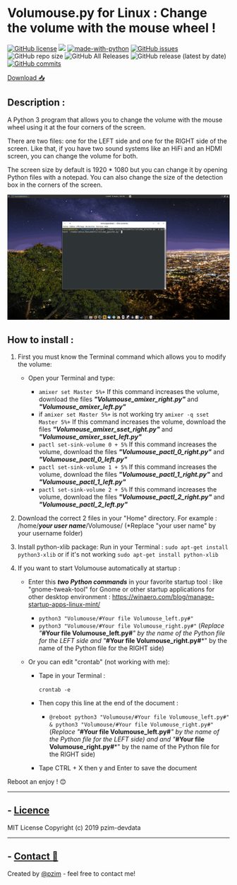 # Volumouse.py for Linux : Change the volume with the mouse wheel !

[![GitHub license](https://img.shields.io/github/license/pzim-devdata/Tools-for-Debian?style=plastic)](https://github.com/pzim-devdata/Tools-for-Debian/blob/master/LICENSE)    ![](https://img.shields.io/badge/Works%20with-Python%203-red?style=plastic)    [![made-with-python](https://img.shields.io/badge/Made%20with-Python-1f425f.svg?style=plastic)](https://www.python.org/)   [![GitHub issues](https://img.shields.io/github/issues/pzim-devdata/Tools-for-Debian?style=plastic)](https://github.com/pzim-devdata/Tools-for-Debian/issues)    ![GitHub repo size](https://img.shields.io/github/repo-size/pzim-devdata/Tools-for-Debian?style=plastic)    ![GitHub All Releases](https://img.shields.io/github/downloads/pzim-devdata/Tools-for-Debian/total?style=plastic)    ![GitHub release (latest by date)](https://img.shields.io/github/v/release/pzim-devdata/Tools-for-Debian?style=plastic)    [![GitHub commits](https://img.shields.io/github/commits-since/pzim-devdata/Tools-for-Debian/v1.0.0.svg?style=plastic)](https://GitHub.com/pzim-devata/Tools-for-Debian/commit/)

[Download :inbox_tray:](https://github.com/pzim-devdata/Tools-for-Linux/releases/download/v1.0.0/Volumouse.zip)


## Description :

A Python 3 program that allows you to change the volume with the mouse wheel using it at the four corners of the screen.

There are two files: one for the LEFT side and one for the RIGHT side of the screen. Like that, if you have two sound systems like an HiFi and an HDMI screen, you can change the volume for both.

The screen size by default is 1920 * 1080 but you can change it by opening Python files with a notepad. You can also change the size of the detection box in the corners of the screen.



![GifVolumouse.gif](GifVolumouse.gif)


## How to install :

1. First you must know the Terminal command which allows you to modify the volume:
    - Open your Terminal and type:
     
        - `amixer set Master 5%+` If this command increases the volume, download the files ***"Volumouse_amixer_right.py"*** and ***"Volumouse_amixer_left.py"***
        - if `amixer set Master 5%+` is not working try `amixer -q sset Master 5%+` If this command increases the volume, download the files ***"Volumouse_amixer_sset_right.py"*** and ***"Volumouse_amixer_sset_left.py"***
        - `pactl set-sink-volume 0 + 5%` If this command increases the volume, download the files ***"Volumouse_pactl_0_right.py"*** and ***"Volumouse_pactl_0_left.py"***
        - `pactl set-sink-volume 1 + 5%` If this command increases the volume, download the files ***"Volumouse_pactl_1_right.py"*** and ***"Volumouse_pactl_1_left.py"***
        - `pactl set-sink-volume 2 + 5%` If this command increases the volume, download the files ***"Volumouse_pactl_2_right.py"*** and ***"Volumouse_pactl_2_left.py"***

2. Download the correct 2 files in your "Home" directory. For example : /home/***your user name***/Volumouse/ (*Replace "your user name" by your username folder)

3. Install python-xlib package:
 Run in your Terminal :
 `sudo apt-get install python3-xlib` or if it's not working `sudo apt-get install python-xlib`

3. If you want to start Volumouse automatically at startup :

   - Enter this ***two Python commands*** in your favorite startup tool : like "gnome-tweak-tool" for Gnome or other startup applications for other desktop environment : https://winaero.com/blog/manage-startup-apps-linux-mint/ 
       - `python3 "Volumouse/#Your file Volumouse_left.py#"`
       - `python3 "Volumouse/#Your file Volumouse_right.py#"` 
       (*Replace "***#Your file Volumouse_left.py#***" by the name of the Python file for the LEFT side and "***#Your file Volumouse_right.py#***" by the name of the Python file for the RIGHT side)

   - Or you can edit "crontab" (not working with me):

        - Tape in your Terminal :
        
            `crontab -e`

        - Then copy this line at the end of the document :

            - `@reboot python3 "Volumouse/#Your file Volumouse_left.py#" & python3 "Volumouse/#Your file Volumouse_right.py#"` (*Replace "***#Your file Volumouse_left.py#***" by the name of the Python file for the LEFT side) and and "***#Your file Volumouse_right.py#***" by the name of the Python file for the RIGHT side)
            
           

        - Tape CTRL + X then y and Enter to save the document


Reboot an enjoy ! :blush:


--------------------------------------------

## - [Licence](https://github.com/pzim-devdata/DATA-developer/raw/master/LICENSE)
MIT License
Copyright (c) 2019 pzim-devdata

--------------------------------------------

## - [Contact :email:](mailto:pizim@posteo.net?subject=Contact%20from%20Github)
Created by [@pzim](https://www.pzim.fr/) - feel free to contact me!




